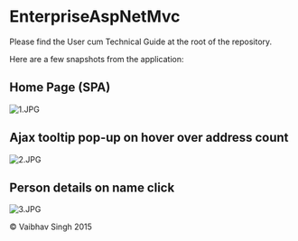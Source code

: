 # EnterpriseAspNetMvc
Please find the User cum Technical Guide at the root of the repository.

Here are a few snapshots from the application:

## Home Page (SPA) ##
![1.JPG](https://github.com/vaibhavsingh007/EnterpriseAspNetMvc/blob/origin/PageImages/1.JPG?raw=true)

## Ajax tooltip pop-up on hover over address count ##
![2.JPG](https://github.com/vaibhavsingh007/EnterpriseAspNetMvc/blob/origin/PageImages/2.JPG?raw=true)

## Person details on name click ##
![3.JPG](https://github.com/vaibhavsingh007/EnterpriseAspNetMvc/blob/origin/PageImages/3.JPG?raw=true)


&copy; Vaibhav Singh 2015

